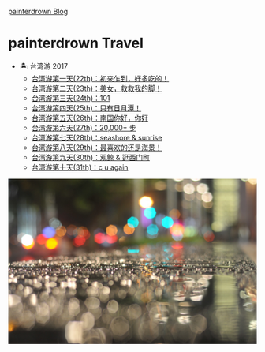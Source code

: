 [painterdrown Blog](https://painterdrown.github.io)

# painterdrown Travel

+ 🏝 台湾游 2017
  + [台湾游第一天(22th)：初来乍到，好多吃的！](https://painterdrown.github.io/travel/taiwan2017/day1)
  + [台湾游第二天(23th)：美女，救救我的脚！](https://painterdrown.github.io/travel/taiwan2017/day2)
  + [台湾游第三天(24th)：101](https://painterdrown.github.io/travel/taiwan2017/day3)
  + [台湾游第四天(25th)：只有日月潭！](https://painterdrown.github.io/travel/taiwan2017/day4)
  + [台湾游第五天(26th)：南国你好，你好](https://painterdrown.github.io/travel/taiwan2017/day5)
  + [台湾游第六天(27th)：20,000+ 步](https://painterdrown.github.io/travel/taiwan2017/day6)
  + [台湾游第七天(28th)：seashore & sunrise](https://painterdrown.github.io/travel/taiwan2017/day7)
  + [台湾游第八天(29th)：最喜欢的还是海景！](https://painterdrown.github.io/travel/taiwan2017/day8)
  + [台湾游第九天(30th)：观鲸 & 逛西门町](https://painterdrown.github.io/travel/taiwan2017/day9)
  + [台湾游第十天(31th)：c u again](https://painterdrown.github.io/travel/taiwan2017/day10)

![](index/images/beauty.jpg)
